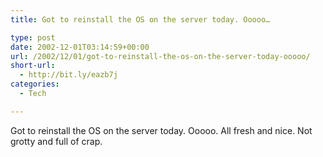 ```yaml
---
title: Got to reinstall the OS on the server today. Ooooo…

type: post
date: 2002-12-01T03:14:59+00:00
url: /2002/12/01/got-to-reinstall-the-os-on-the-server-today-ooooo/
short-url:
  - http://bit.ly/eazb7j
categories:
  - Tech

---
```

Got to reinstall the OS on the server today. Ooooo. All fresh and nice. Not grotty and full of crap.